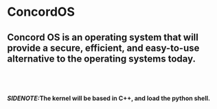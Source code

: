 # ConcordOS
<h2> Concord OS is an operating system that will provide a secure, efficient, and easy-to-use alternative to the operating systems today. </h2>
<br>
<br>
<h4><i>SIDENOTE:</i>The kernel will be based in C++, and load the python shell.</h4>
